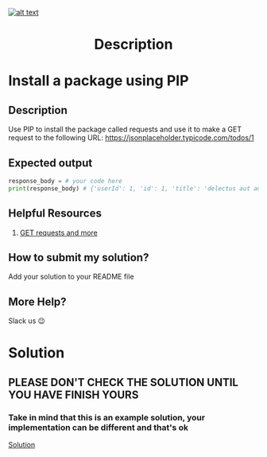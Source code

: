 <a href="https://www.core-code.io/">

![alt text](https://uploads-ssl.webflow.com/5eb2f56932c3562feab232e3/5f73550d00249e7e96c9f3de_Logo.png 'corecodeio')

</a>

<h1 align="center">Description</h1>

# Install a package using PIP

## Description

Use PIP to install the package called requests and use it to make a GET request to the following URL: https://jsonplaceholder.typicode.com/todos/1

## Expected output

```python
response_body = # your code here
print(response_body) # {'userId': 1, 'id': 1, 'title': 'delectus aut autem', 'completed': False}
```

## Helpful Resources

1. [GET requests and more](https://www.w3schools.com/tags/ref_httpmethods.asp)

## How to submit my solution?

Add your solution to your README file

## More Help?

Slack us 😉

# Solution

## PLEASE DON'T CHECK THE SOLUTION UNTIL YOU HAVE FINISH YOURS

### Take in mind that this is an example solution, your implementation can be different and that's ok

[Solution](../sol)
